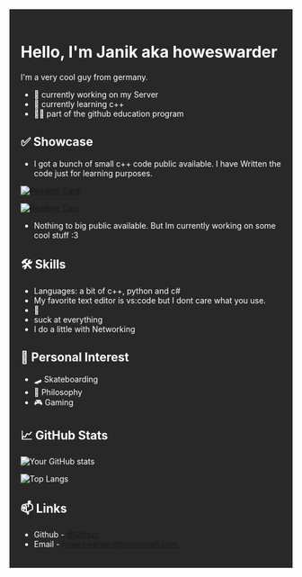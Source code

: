 <div style="background-color:#282828; color:#fff; padding:20px;">

# Hello, I'm Janik aka howeswarder 

I'm a very cool guy from germany.

- 🔭  currently working on my Server
- 🌱  currently learning c++
- 👨‍🎓  part of the github education program


## ✅ Showcase
- I got a bunch of small c++ code public available. I have Written the code just for learning purposes.

[![Readme Card](https://github-readme-stats.vercel.app/api/pin/?username=howeswarderbutcool&repo=cppPalindromechecker)](https://github.com/howeswarderbutcool/cppPalindromechecker)


[![Readme Card](https://github-readme-stats.vercel.app/api/pin/?username=howeswarderbutcool&repo=cppLottoGameDE)](https://github.com/howeswarderbutcool/cppLottoGameDE)

- Nothing to big public available. But Im currently working on some cool stuff :3


## 🛠 Skills
- Languages: a bit of c++, python and c#
- My favorite text editor is vs:code but I dont care what you use. 
- 🐧
- suck at everything
- I do a little with Networking 

## 🦐 Personal Interest
- 🛹  Skateboarding
- 🧾  Philosophy
- 🎮  Gaming


## 📈 GitHub Stats


![Your GitHub stats](https://github-readme-stats.vercel.app/api?username=howeswarderbutcool&show_icons=true&theme=tokyonight)


![Top Langs](https://github-readme-stats.vercel.app/api/top-langs/?username=howeswarderbutcool&layout=compact)


## 📫 Links
- Github - [@Github](https://github.com/howeswarderbutcool)
- Email - howeswarder@protonmail.com


</div>